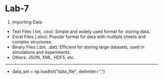 # Lab-71. Importing Data* Text Files (.txt, .csv): Simple and widely used format for storing data.* Excel Files (.xlsx): Popular format for data with multiple sheets and complex structures.* Binary Files (.bin, .dat): Efficient for storing large datasets, used in simulations and experiments.* Others: JSON, XML, HDF5, etc.---* data_set = np.loadtxt("data_file", delimiter=",")